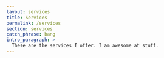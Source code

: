 ```yaml
---
layout: services
title: Services
permalink: /services
section: services
catch_phrase: bang
intro_paragraph: >
  These are the services I offer. I am awesome at stuff.
---
```

